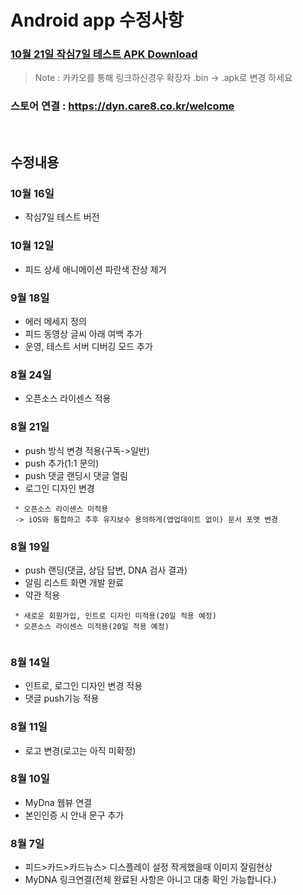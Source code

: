# Android app 수정사항
### [10월 21일 작심7일 테스트 APK Download](https://github.com/invites-healthcare/invites/raw/master/app-debug.apk)
> Note : 카카오를 통해 링크하신경우 확장자 .bin -> .apk로 변경 하세요

### 스토어 연결 : https://dyn.care8.co.kr/welcome

<br>

## 수정내용
### 10월 16일
 - 작심7일 테스트 버전

### 10월 12일
 - 피드 상세 애니메이션 파란색 잔상 제거

### 9월 18일
 - 에러 메세지 정의
 - 피드 동영상 글씨 아래 여백 추가
 - 운영, 테스트 서버 디버깅 모드 추가

### 8월 24일
 - 오픈소스 라이센스 적용

### 8월 21일
 - push 방식 변경 적용(구독->일반)
 - push 추가(1:1 문의)
 - push 댓글 랜딩시 댓글 열림 
 - 로그인 디자인 변경
```
 * 오픈소스 라이센스 미적용 
 -> iOS와 통합하고 추후 유지보수 용의하게(앱업데이트 없이) 문서 포맷 변경
```

### 8월 19일
 - push 랜딩(댓글, 상담 답변, DNA 검사 결과)
 - 알림 리스트 화면 개발 완료
 - 약관 적용
```
 * 새로운 회원가입, 인트로 디자인 미적용(20일 적용 예정)
 * 오픈소스 라이센스 미적용(20일 적용 예정)
 
```
 

### 8월 14일
 - 인트로, 로그인 디자인 변경 적용
 - 댓글 push기능 적용
 
### 8월 11일
 - 로고 변경(로고는 아직 미확정)

### 8월 10일
 - MyDna 웹뷰 연결
 - 본인인증 시 안내 문구 추가

### 8월 7일
 - 피드>카드>카드뉴스> 디스플레이 설정 작게했을때 이미지 잘림현상
 - MyDNA 링크연결(전체 완료된 사항은 아니고 대충 확인 가능합니다.)
